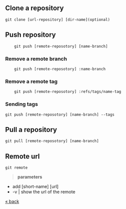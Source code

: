 
## Clone a repository
    git clone [url-repository] [dir-name](optional)
    
## Push repository
    	git push [remote-reposotory] [name-branch]
### Remove a remote branch
    	git push [remote-reposotory] :name-branch
### Remove a remote tag
    	git push [remote-reposotory] :refs/tags/name-tag
### Sending tags
	git push [remote-reposotory] [name-branch] --tags

## Pull a repository
    git pull [remote-reposotory] [name-branch]
    
## Remote url
    git remote
> **parameters**
* add [short-name] [url]
* -v | show the url of the remote

[&laquo; back](https://github.com/MRCardoso/git-code/blob/master/topics/tag.md)
